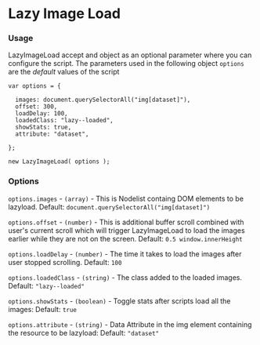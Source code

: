 # Lazy Image Load #

### Usage ###

LazyImageLoad accept and object as an optional parameter where you can configure the script. The parameters used in the following object `options` are the *default* values of the script

```
var options = {

  images: document.querySelectorAll("img[dataset]"),
  offset: 300,
  loadDelay: 100,
  loadedClass: "lazy--loaded",
  showStats: true,
  attribute: "dataset",

};

new LazyImageLoad( options );
```

### Options ###

`options.images` - `(array)` - This is Nodelist containg DOM elements to be lazyload. Default: `document.querySelectorAll("img[dataset]")`

`options.offset` - `(number)` - This is additional buffer scroll combined with user's current scroll which will trigger LazyImageLoad to load the images earlier while they are not on the screen. Default: `0.5 window.innerHeight`

`options.loadDelay` - `(number)` - The time it takes to load the images after user stopped scrolling. Default: `100`

`options.loadedClass` - `(string)` - The class added to the loaded images. Default: `"lazy--loaded"`

`options.showStats` - `(boolean)` - Toggle stats after scripts load all the images: Default: `true`

`options.attribute` - `(string)` - Data Attribute in the img element containing the resource to be lazyload: Default: `"dataset"`